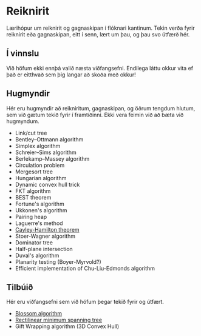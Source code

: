 
# Reiknirit

Lærihópur um reiknirit og gagnaskipan í flóknari kantinum. Tekin verða fyrir
reiknirit eða gagnaskipan, eitt í senn, lært um þau, og þau svo útfærð hér.

## Í vinnslu

<!--
Núverandi viðfangsefni er [Rectilinear minimum spanning
tree](https://en.wikipedia.org/wiki/Rectilinear_minimum_spanning_tree).
Endilega komdu og lærðu um það með okkur, og hjálpaðu okkur að útfæra það!
-->

Við höfum ekki ennþá valið næsta viðfangsefni. Endilega láttu okkur vita ef það
er eitthvað sem þig langar að skoða með okkur!

## Hugmyndir

Hér eru hugmyndir að reikniritum, gagnaskipan, og öðrum tengdum hlutum, sem við
gætum tekið fyrir í framtíðinni. Ekki vera feimin við að bæta við hugmyndum.

- Link/cut tree
- Bentley–Ottmann algorithm
- Simplex algorithm
- Schreier–Sims algorithm
- Berlekamp–Massey algorithm
- Circulation problem
- Mergesort tree
- Hungarian algorithm
- Dynamic convex hull trick
- FKT algorithm
- BEST theorem
- Fortune's algorithm
- Ukkonen's algorithm
- Pairing heap
- Laguerre's method
- [Cayley-Hamilton theorem](https://discuss.codechef.com/questions/49614/linear-recurrence-using-cayley-hamilton-theorem)
- Stoer-Wagner algorithm
- Dominator tree
- Half-plane intersection
- Duval's algorithm
- Planarity testing (Boyer-Myrvold?)
- Efficient implementation of Chu-Liu-Edmonds algorithm

## Tilbúið

Hér eru viðfangsefni sem við höfum þegar tekið fyrir og útfært.

- [Blossom algorithm](https://github.com/keppnisforritun/reiknirit/blob/master/Blossom%20algorithm/blossom.cpp)
- [Rectilinear minimum spanning tree](https://github.com/keppnisforritun/reiknirit/blob/master/Rectilinear%20minimum%20spanning%20tree/rekt.cpp)
- Gift Wrapping algorithm (3D Convex Hull)
